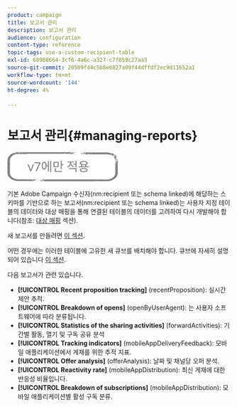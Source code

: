 ```yaml
---
product: campaign
title: 보고서 관리
description: 보고서 관리
audience: configuration
content-type: reference
topic-tags: use-a-custom-recipient-table
exl-id: 68908664-3cf6-4a6c-a327-c7f059c27aa3
source-git-commit: 20509f44c5b8e0827a09f44dffdf2ec9d11652a1
workflow-type: tm+mt
source-wordcount: '144'
ht-degree: 4%

---
```


# 보고서 관리{#managing-reports}

![](../../assets/v7-only.svg)

기본 Adobe Campaign 수신자(nm:recipient 또는 schema linked)에 해당하는 스키마를 기반으로 하는 보고서(nm:recipient 또는 schema linked)는 사용자 지정 테이블의 데이터와 대상 매핑을 통해 연결된 테이블의 데이터를 고려하여 다시 개발해야 합니다(참조: [대상 매핑](../../configuration/using/target-mapping.md) 섹션).

새 보고서를 만들려면 [이 섹션](../../reporting/using/about-reports-creation-in-campaign.md).

어떤 경우에는 이러한 테이블에 고유한 새 큐브를 배치해야 합니다. 큐브에 자세히 설명되어 있습니다 [이 섹션](../../reporting/using/about-cubes.md).

다음 보고서가 관련 있습니다.

* **[!UICONTROL Recent proposition tracking]** (recentProposition): 실시간 제안 추적.
* **[!UICONTROL Breakdown of opens]** (openByUserAgent): 는 사용자 소프트웨어에 따라 분류됩니다.
* **[!UICONTROL Statistics of the sharing activities]** (forwardActivities): 기간별 활동, 열기 및 구독 공유 분석
* **[!UICONTROL Tracking indicators]** (mobileAppDeliveryFeedback): 모바일 애플리케이션에서 게재를 위한 추적 지표.
* **[!UICONTROL Offer analysis]** (offerAnalysis): 날짜 및 채널당 오퍼 분석.
* **[!UICONTROL Reactivity rate]** (mobileAppDistribution): 최신 게재에 대한 반응성 비율입니다.
* **[!UICONTROL Breakdown of subscriptions]** (mobileAppDistribution): 모바일 애플리케이션별 활성 구독 분류.
